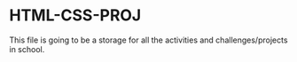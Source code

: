 # HTML-CSS-PROJ

This file is going to be a storage for all the activities and challenges/projects in school.